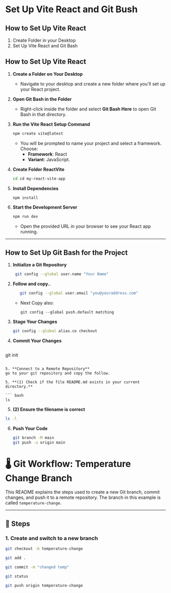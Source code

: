 # Set Up Vite React and Git Bush

## How to Set Up Vite React 

1. Create Folder in your Desktop
2. Set Up Vite React and Git Bash

## How to Set Up Vite React

1. **Create a Folder on Your Desktop**
   - Navigate to your desktop and create a new folder where you'll set up your React project.

2. **Open Git Bash in the Folder**
   - Right-click inside the folder and select **Git Bash Here** to open Git Bash in that directory.

3. **Run the Vite React Setup Command**
   ```bash
   npm create vite@latest
   ```
   - You will be prompted to name your project and select a framework. Choose:
     - **Framework**: React
     - **Variant**: JavaScript.

4. **Create Folder ReactVite**
   ```bash
   cd cd my-react-vite-app
   ```

5. **Install Dependencies**
   ```bash
   npm install
   ```

6. **Start the Development Server**
   ```bash
   npm run dev
   ```
   - Open the provided URL in your browser to see your React app running.

---

## How to Set Up Git Bash for the Project

1. **Initialize a Git Repository**
   ```bash
    git config --global user.name "Your Name"
   ```

2. **Follow and copy..**
   ```bash
      git config --global user.email "you@youraddress.com"
   ```
   - Next Copy also:
     ```
     git config --global push.default matching
     ```

3. **Stage Your Changes**
   ``` bash
   git config --global alias.co checkout
   ```

4. **Commit Your Changes**
   ``` bash
  git init
   ```

5. **Connect to a Remote Repository**
   go to your git repository and copy the follow.

5. **(1) Check if the file README.md exists in your current directory.**

``` bash
ls
```

5. **(2) Ensure the filename is correct**
``` bash
ls -l
```

6. **Push Your Code**
   ```bash
   git branch -M main
   git push -u origin main

# 🌡️ Git Workflow: Temperature Change Branch

This README explains the steps used to create a new Git branch, commit changes, and push it to a remote repository. The branch in this example is called `temperature-change`.

---

## 🚀 Steps

### 1. Create and switch to a new branch
```bash
git checkout -b temperature-change

git add .

git commit -m "changed temp"

git status

git push origin temperature-change



